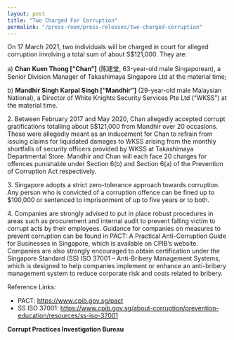 ```yaml
---
layout: post
title: "Two Charged For Corruption"
permalink: "/press-room/press-releases/two-charged-corruption"
---
```

On 17 March 2021, two individuals will be charged in court for alleged corruption involving a total sum of about S$121,000. They are:

a) **Chan Kuen Thong [“Chan”]** (陈建堂, 63-year-old male Singaporean), a Senior Division Manager of Takashimaya Singapore Ltd at the material time;

b) **Mandhir Singh Karpal Singh [“Mandhir”]** (29-year-old male Malaysian National), a Director of White Knights Security Services Pte Ltd (“WKSS”) at the material time.

2\.         Between February 2017 and May 2020, Chan allegedly accepted corrupt gratifications totalling about S$121,000 from Mandhir over 20 occasions. These were allegedly meant as an inducement for Chan to refrain from issuing claims for liquidated damages to WKSS arising from the monthly shortfalls of security officers provided by WKSS at Takashimaya Departmental Store. Mandhir and Chan will each face 20 charges for offences punishable under Section 6(b) and Section 6(a) of the Prevention of Corruption Act respectively.

3\.         Singapore adopts a strict zero-tolerance approach towards corruption. Any person who is convicted of a corruption offence can be fined up to $100,000 or sentenced to imprisonment of up to five years or to both.

4\.         Companies are strongly advised to put in place robust procedures in areas such as procurement and internal audit to prevent falling victim to corrupt acts by their employees. Guidance for companies on measures to prevent corruption can be found in PACT: A Practical Anti-Corruption Guide for Businesses in Singapore, which is available on CPIB’s website. Companies are also strongly encouraged to obtain certification under the Singapore Standard (SS) ISO 37001 – Anti-Bribery Management Systems, which is designed to help companies implement or enhance an anti-bribery management system to reduce corporate risk and costs related to bribery. 
 
Reference Links:
* PACT: <a href="https://www.cpib.gov.sg/pact">https://www.cpib.gov.sg/pact</a><br />
* SS ISO 37001: <a href="https://www.cpib.gov.sg/about-corruption/prevention-education/resources/ss-iso-37001">https://www.cpib.gov.sg/about-corruption/prevention-education/resources/ss-iso-37001</a>
 
**Corrupt Practices Investigation Bureau** 
